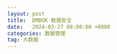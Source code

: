 ```yaml
---
layout: post
title:  DMBOK 数据安全
date:   2024-03-27 00:00:00 +0800
categories: 数据管理
tag: 大数据
---
```


